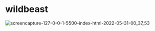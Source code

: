 # wildbeast
![screencapture-127-0-0-1-5500-index-html-2022-05-31-00_37_53](https://user-images.githubusercontent.com/60121384/171087974-2e6cad73-0a86-4995-82d0-8bbdd3a85096.png)
